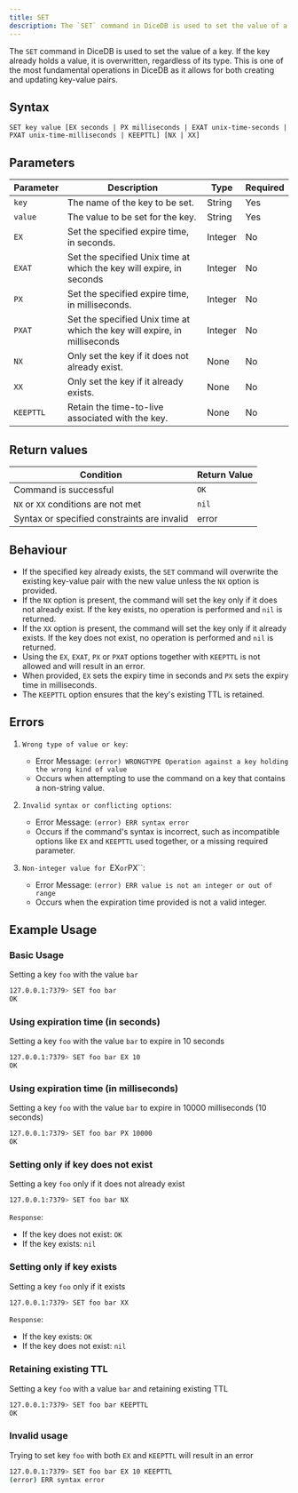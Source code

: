 ```yaml
---
title: SET
description: The `SET` command in DiceDB is used to set the value of a key. If the key already holds a value, it is overwritten, regardless of its type. This is one of the most fundamental operations in DiceDB as it allows for both creating and updating key-value pairs.
---
```


The `SET` command in DiceDB is used to set the value of a key. If the key already holds a value, it is overwritten, regardless of its type. This is one of the most fundamental operations in DiceDB as it allows for both creating and updating key-value pairs.

## Syntax

```
SET key value [EX seconds | PX milliseconds | EXAT unix-time-seconds | PXAT unix-time-milliseconds | KEEPTTL] [NX | XX]
```

## Parameters

| Parameter | Description                                                               | Type    | Required |
|-----------|---------------------------------------------------------------------------|---------|----------|
| `key`     | The name of the key to be set.                                            | String  | Yes      |
| `value`   | The value to be set for the key.                                          | String  | Yes      |
| `EX`      | Set the specified expire time, in seconds.                                | Integer | No       |
| `EXAT`    | Set the specified Unix time at which the key will expire, in seconds      | Integer | No       |
| `PX`      | Set the specified expire time, in milliseconds.                           | Integer | No       |
| `PXAT`    | Set the specified Unix time at which the key will expire, in milliseconds | Integer | No       |
| `NX`      | Only set the key if it does not already exist.                            | None    | No       |
| `XX`      | Only set the key if it already exists.                                    | None    | No       |
| `KEEPTTL` | Retain the time-to-live associated with the key.                          | None    | No       |

## Return values

| Condition                                      | Return Value                                      |
|------------------------------------------------|---------------------------------------------------|
| Command is successful                          | `OK`                                              |
| `NX` or `XX` conditions are not met            | `nil`                                             |
| Syntax or specified constraints are invalid    | error                                             |

## Behaviour

- If the specified key already exists, the `SET` command will overwrite the existing key-value pair with the new value unless the `NX` option is provided.
- If the `NX` option is present, the command will set the key only if it does not already exist. If the key exists, no operation is performed and `nil` is returned.
- If the `XX` option is present, the command will set the key only if it already exists. If the key does not exist, no operation is performed and `nil` is returned.
- Using the `EX`, `EXAT`, `PX` or `PXAT` options together with `KEEPTTL` is not allowed and will result in an error.
- When provided, `EX` sets the expiry time in seconds and `PX` sets the expiry time in milliseconds.
- The `KEEPTTL` option ensures that the key's existing TTL is retained.

## Errors

1. `Wrong type of value or key`:

   - Error Message: `(error) WRONGTYPE Operation against a key holding the wrong kind of value`
   - Occurs when attempting to use the command on a key that contains a non-string value.

2. `Invalid syntax or conflicting options`:

   - Error Message: `(error) ERR syntax error`
   - Occurs if the command's syntax is incorrect, such as incompatible options like `EX` and `KEEPTTL` used together, or a missing required parameter.

3. `Non-integer value for `EX`or`PX\`\`:

   - Error Message: `(error) ERR value is not an integer or out of range`
   - Occurs when the expiration time provided is not a valid integer.

## Example Usage

### Basic Usage

Setting a key `foo` with the value `bar`

```bash
127.0.0.1:7379> SET foo bar
OK
```

### Using expiration time (in seconds)

Setting a key `foo` with the value `bar` to expire in 10 seconds

```bash
127.0.0.1:7379> SET foo bar EX 10
OK
```

### Using expiration time (in milliseconds)

Setting a key `foo` with the value `bar` to expire in 10000 milliseconds (10 seconds)

```bash
127.0.0.1:7379> SET foo bar PX 10000
OK
```

### Setting only if key does not exist

Setting a key `foo` only if it does not already exist

```bash
127.0.0.1:7379> SET foo bar NX
```

`Response`:

- If the key does not exist: `OK`
- If the key exists: `nil`

### Setting only if key exists

Setting a key `foo` only if it exists

```bash
127.0.0.1:7379> SET foo bar XX
```

`Response`:

- If the key exists: `OK`
- If the key does not exist: `nil`

### Retaining existing TTL

Setting a key `foo` with a value `bar` and retaining existing TTL

```bash
127.0.0.1:7379> SET foo bar KEEPTTL
OK
```

### Invalid usage

Trying to set key `foo` with both `EX` and `KEEPTTL` will result in an error

```bash
127.0.0.1:7379> SET foo bar EX 10 KEEPTTL
(error) ERR syntax error
```
